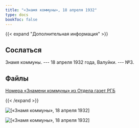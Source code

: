 ```yaml
---
title: "«Знамя коммуны», 18 апреля 1932"
type: docs
bookToc: false
---
```


{{< expand "Дополнительная информация" >}}
## Сослаться
Знамя коммуны. --- 18 апреля 1932 года, Валуйки. --- №3.

## Файлы
[Номера «Знамени коммуны» из Отдела газет РГБ](https://www.dropbox.com/sh/ll2g4k6wpotne98/AABqN9hCtVLKI6zfZcimeKIka?dl=0)

{{< /expand >}}

![[«Знамя коммуны», 18 апреля 1932]](/static/img/papers/ZK_№3_18.4.32_p-1.jpg)

![[«Знамя коммуны», 18 апреля 1932]](/static/img/papers/ZK_№3_18.4.32_p-2.jpg)
